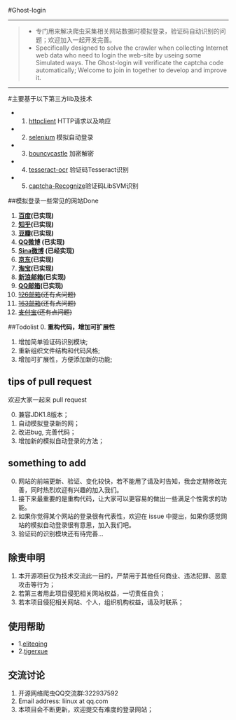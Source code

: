 #Ghost-login
***
> - 专门用来解决爬虫采集相关网站数据时模拟登录，验证码自动识别的问题；欢迎加入一起开发完善。
> - Specifically designed to solve the crawler when collecting Internet web data who need to login the web-site by useing some  Simulated ways. The Ghost-login will verificate the captcha code automatically; Welcome to join in together to develop and improve it.

***

#主要基于以下第三方lib及技术 
* 1. [httpclient](http://hc.apache.org/downloads.cgi) HTTP请求以及响应
* 2. [selenium](http://docs.seleniumhq.org/download/) 模拟自动登录
* 3. [bouncycastle](http://www.bouncycastle.org/) 加密解密
* 4. [tesseract-ocr](https://github.com/tesseract-ocr) 验证码Tesseract识别
* 5. [captcha-Recognize](http://blog.csdn.net/problc/article/details/5794460)验证码LibSVM识别

##模拟登录一些常见的网站Done

1. **[百度](https://www.baidu.com)(已实现)**
2. **[知乎](https://www.zhihu.com/#signin)(已实现)**
3. **[豆瓣](https://accounts.douban.com/login?redir=https://m.douban.com/)(已实现)**
4. **[QQ微博](http://w.t.qq.com/touch) (已实现)**
5. **[Sina微博](https://passport.weibo.cn/signin/login?entry=mweibo&res=wel&wm=3349&r=http%3A%2F%2Fm.weibo.cn%2F%3Fjumpfrom%3Dwapv4%26tip%3D1) (已经实现)**
6. **[京东](http://www.jd.com/)(已实现)**
7. **[淘宝](https://www.taobao.com/)(已实现)**
8. **[新浪邮箱](http://mail.sina.com.cn/)(已实现)**
9. **[QQ邮箱](https://mail.qq.com/cgi-bin/loginpage)(已实现)**
10. ~~[126邮箱](http://smart.mail.126.com/?dv=smart)(还有点问题)~~
11. ~~[163邮箱](http://smart.mail.163.com/?dv=smart)(还有点问题)~~
12. ~~[支付宝](https://www.alipay.com/)(还有点问题)~~


##Todolist
0. **重构代码，增加可扩展性**
1. 增加简单验证码识别模块;
2. 重新组织文件结构和代码风格;
3. 增加可扩展性，方便添加新的功能;

## tips of pull request 

欢迎大家一起来 pull request 

0. 兼容JDK1.8版本；
1. 自动模拟登录新的网；
2. 改进bug, 完善代码；
3. 增加新的模拟自动登录的方法；

## something to add

0. 网站的前端更新、验证、变化较快，若不能用了请及时告知，我会定期修改完善，同时热烈欢迎有兴趣的加入我们。
1. 接下来最重要的是重构代码，让大家可以更容易的做出一些满足个性需求的功能。
2. 如果你觉得某个网站的登录很有代表性，欢迎在 issue 中提出，如果你感觉网站的模拟自动登录很有意思，加入我们吧。
3. 验证码的识别模块还有待完善...

## 除责申明

1. 本开源项目仅为技术交流此一目的，严禁用于其他任何商业、违法犯罪、恶意攻击等行为；
3. 若第三者用此项目侵犯相关网站权益，一切责任自负；
2. 若本项目侵犯相关网站、个人，组织机构权益，请及时联系；

## 使用帮助
* 1.[eliteqing](http://www.cnblogs.com/liinux)
* 2.[tigerxue](https://github.com/tigerxue)

## 交流讨论
1. 开源网络爬虫QQ交流群:322937592
2. Email address: liinux at qq.com
3. 本项目会不断更新，欢迎提交有难度的登录网站；